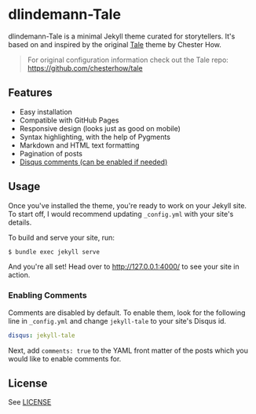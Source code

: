 # dlindemann-Tale

dlindemann-Tale is a minimal Jekyll theme curated for storytellers. It's based on and inspired by the original [Tale](https://chesterhow.github.io/tale/) theme by Chester How.

> For original configuration information check out the Tale repo: https://github.com/chesterhow/tale

## Features
- Easy installation
- Compatible with GitHub Pages
- Responsive design (looks just as good on mobile)
- Syntax highlighting, with the help of Pygments
- Markdown and HTML text formatting
- Pagination of posts
- [Disqus comments (can be enabled if needed)](#enabling-comments)

## Usage
Once you've installed the theme, you're ready to work on your Jekyll site. To start off, I would recommend updating `_config.yml` with your site's details.

To build and serve your site, run:

```bash
$ bundle exec jekyll serve
```

And you're all set! Head over to http://127.0.0.1:4000/ to see your site in action.

### Enabling Comments
Comments are disabled by default. To enable them, look for the following line in `_config.yml` and change `jekyll-tale` to your site's Disqus id.

```yml
disqus: jekyll-tale
```

Next, add `comments: true` to the YAML front matter of the posts which you would like to enable comments for.

## License
See [LICENSE](https://github.com/daniellindemann/dlindemann-tale/blob/master/LICENSE)
